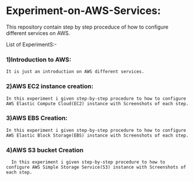 # Experiment-on-AWS-Services:
This repository contain step by step proceduce of how to configure different services on AWS.

List of ExperimentS:-

 ### 1)Introduction to AWS:
    It is just an introduction on AWS different services.
     
 ### 2)AWS EC2 instance creation:
    In this experiment i given step-by-step procedure to how to configure AWS Elastic Compute Cloud(EC2) instance with Screenshots of each step.
     
 ### 3)AWS EBS Creation:
    In this experiment i given step-by-step procedure to how to configure AWS Elastic Block Storage(EBS) instance with Screenshots of each step.
 ### 4)AWS S3 bucket Creation
      In this experiment i given step-by-step procedure to how to configure AWS Simple Storage Service(S3) instance with Screenshots of each step.
   
 

